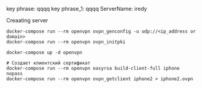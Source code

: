 key phrase: qqqq
key phrase_1: qqqq
ServerName: iredy

Creaating server
```shell
docker-compose run --rm openvpn ovpn_genconfig -u udp://<ip_address or domain>
docker-compose run --rm openvpn ovpn_initpki

docker-compose up -d openvpn

# Создает клиентский сертификат
docker-compose run --rm openvpn easyrsa build-client-full iphone nopass  
docker-compose run --rm openvpn ovpn_getclient iphone2 > iphone2.ovpn  

```
